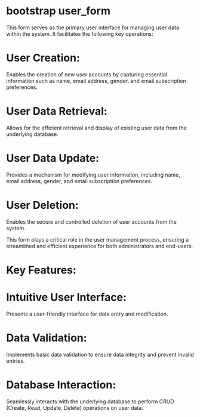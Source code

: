 # bootstrap user_form

This form serves as the primary user interface for managing user data within the system. It facilitates the following key operations:

# User Creation: 
Enables the creation of new user accounts by capturing essential information such as name, email address, gender, and email subscription preferences.

# User Data Retrieval: 
Allows for the efficient retrieval and display of existing user data from the underlying database.

# User Data Update:
Provides a mechanism for modifying user information, including name, email address, gender, and email subscription preferences.

# User Deletion: 
Enables the secure and controlled deletion of user accounts from the system.

This form plays a critical role in the user management process, ensuring a streamlined and efficient experience for both administrators and end-users.

# Key Features:

# Intuitive User Interface: 
Presents a user-friendly interface for data entry and modification.
# Data Validation:
Implements basic data validation to ensure data integrity and prevent invalid entries.
# Database Interaction:
Seamlessly interacts with the underlying database to perform CRUD (Create, Read, Update, Delete) operations on user data.
